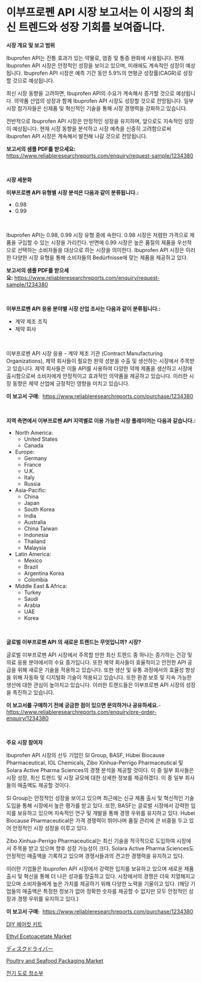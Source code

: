 <p><h1>이부프로펜 API 시장 보고서는 이 시장의 최신 트렌드와 성장 기회를 보여줍니다.</h1></p><p><strong>시장 개요 및 보고 범위</strong></p>
<p><p>Ibuprofen API는 진통 효과가 있는 약물로, 염증 및 통증 완화에 사용됩니다. 현재 Ibuprofen API 시장은 안정적인 성장을 보이고 있으며, 미래에도 계속적인 성장이 예상됩니다. Ibuprofen API 시장은 예측 기간 동안 5.9%의 연평균 성장률(CAGR)로 성장할 것으로 예상됩니다. </p><p>최신 시장 동향을 고려하면, Ibuprofen API의 수요가 계속해서 증가할 것으로 예상됩니다. 의약품 산업의 성장과 함께 Ibuprofen API 시장도 성장할 것으로 전망됩니다. 일부 시장 참가자들은 신제품 및 혁신적인 기술을 통해 시장 경쟁력을 강화하고 있습니다.</p><p>전반적으로 Ibuprofen API 시장은 안정적인 성장을 유지하며, 앞으로도 지속적인 성장이 예상됩니다. 현재 시장 동향을 분석하고 시장 예측을 신중히 고려함으로써 Ibuprofen API 시장은 계속해서 발전해 나갈 것으로 전망됩니다.</p></p>
<p><strong>보고서의 샘플 PDF를 받으세요:</strong> <a href="https://www.reliableresearchreports.com/enquiry/request-sample/1234380">https://www.reliableresearchreports.com/enquiry/request-sample/1234380</a></p>
<p>&nbsp;</p>
<p><strong>시장 세분화</strong></p>
<p><strong>이부프로펜 API 유형별 시장 분석은 다음과 같이 분류됩니다.:</strong></p>
<p><ul><li>0.98</li><li>0.99</li></ul></p>
<p>&nbsp;</p>
<p><p>Ibuprofen API는 0.98, 0.99 시장 유형 중에 속한다. 0.98 시장은 저렴한 가격으로 제품을 구입할 수 있는 시장을 가리킨다. 반면에 0.99 시장은 높은 품질의 제품을 우선적으로 선택하는 소비자들을 대상으로 하는 시장을 의미한다. Ibuprofen API 시장은 이러한 다양한 시장 유형을 통해 소비자들의 Bedürfnisse에 맞는 제품을 제공하고 있다.</p></p>
<p><strong>보고서의 샘플 PDF를 받으세요:</strong>&nbsp;<a href="https://www.reliableresearchreports.com/enquiry/request-sample/1234380">https://www.reliableresearchreports.com/enquiry/request-sample/1234380</a></p>
<p>&nbsp;</p>
<p><strong> 이부프로펜 API 응용 분야별 시장 산업 조사는 다음과 같이 분류됩니다.:</strong></p>
<p><ul><li>계약 제조 조직</li><li>제약 회사</li></ul></p>
<p>&nbsp;</p>
<p><p>이부프로펜 API 시장 응용 - 계약 제조 기관 (Contract Manufacturing Organizations), 제약 회사들이 필요한 원약 성분을 수출 및 생산하는 시장에서 주목받고 있습니다. 제약 회사들은 이들 API를 사용하여 다양한 약제 제품을 생산하고 시장에 출시함으로써 소비자에게 안정적이고 효과적인 의약품을 제공하고 있습니다. 이러한 시장 동향은 제약 산업에 긍정적인 영향을 미치고 있습니다.</p></p>
<p><strong>이 보고서 구매:</strong>&nbsp; <a href="https://www.reliableresearchreports.com/purchase/1234380">https://www.reliableresearchreports.com/purchase/1234380</a></p>
<p>&nbsp;</p>
<p><strong>지역 측면에서 이부프로펜 API 지역별로 이용 가능한 시장 플레이어는 다음과 같습니다.:</strong></p>
<p><ul>
    <li>
        North America:
        <ul>
            <li>United States</li>
            <li>Canada</li>
        </ul>
    </li>
    <li>
        Europe:
        <ul>
            <li>Germany</li>
            <li>France</li>
            <li>U.K.</li>
            <li>Italy</li>
            <li>Russia</li>
        </ul>
    </li>
    <li>
        Asia-Pacific:
        <ul>
            <li>China</li>
            <li>Japan</li>
            <li>South Korea</li>
            <li>India</li>
            <li>Australia</li>
            <li>China Taiwan</li>
            <li>Indonesia</li>
            <li>Thailand</li>
            <li>Malaysia</li>
        </ul>
    </li>
    <li>
        Latin America:
        <ul>
            <li>Mexico</li>
            <li>Brazil</li>
            <li>Argentina Korea</li>
            <li>Colombia</li>
        </ul>
    </li>
    <li>
        Middle East & Africa:
        <ul>
            <li>Turkey</li>
            <li>Saudi</li>
            <li>Arabia</li>
            <li>UAE</li>
            <li>Korea</li>
        </ul>
    </li>
    </ul></p>
<p>&nbsp;</p>
<p><strong>글로벌 이부프로펜 API 의 새로운 트렌드는 무엇입니까? 시장?</strong></p>
<p><p>글로벌 이부프로펜 API 시장에서 주목할 만한 최신 트렌드 중 하나는 증가하는 건강 및 의료 응용 분야에서의 수요 증가입니다. 또한 제약 회사들이 효율적이고 안전한 API 공급을 위해 새로운 기술을 적용하고 있습니다. 또한 생산 및 유통 과정에서의 효율성 향상을 위해 자동화 및 디지털화 기술이 적용되고 있습니다. 또한 환경 보호 및 지속 가능한 생산에 대한 관심이 높아지고 있습니다. 이러한 트렌드들은 이부프로펜 API 시장의 성장을 촉진하고 있습니다.</p></p>
<p><strong>이 보고서를 구매하기 전에 궁금한 점이 있으면 문의하거나 공유하세요.</strong>- <a href="https://www.reliableresearchreports.com/enquiry/pre-order-enquiry/1234380">https://www.reliableresearchreports.com/enquiry/pre-order-enquiry/1234380</a></p>
<p>&nbsp;</p>
<p><strong>주요 시장 참여자</strong></p>
<p><p>Ibuprofen API 시장의 선두 기업인 SI Group, BASF, Hubei Biocause Pharmaceutical, IOL Chemicals, Zibo Xinhua-Perrigo Pharmaceutical 및 Solara Active Pharma Sciences의 경쟁 분석을 제공할 것이다. 이 중 일부 회사들은 시장 성장, 최신 트렌드 및 시장 규모에 대한 상세한 정보를 제공하겠다. 이 중 일부 회사들의 매출액도 제공할 것이다.</p><p>SI Group는 안정적인 성장을 보이고 있으며 최근에는 신규 제품 출시 및 혁신적인 기술 도입을 통해 시장에서 높은 평가를 받고 있다. 또한, BASF는 글로벌 시장에서 강력한 입지를 보유하고 있으며 지속적인 연구 및 개발을 통해 경쟁 우위를 유지하고 있다. Hubei Biocause Pharmaceutical은 가격 경쟁력이 뛰어나며 품질 관리에 큰 비중을 두고 있어 안정적인 시장 성장을 이루고 있다.</p><p>Zibo Xinhua-Perrigo Pharmaceutical는 최신 기술을 적극적으로 도입하여 시장에서 주목을 받고 있으며 향후 성장 가능성이 크다. Solara Active Pharma Sciences도 안정적인 매출액을 기록하고 있으며 경쟁사들과의 견고한 경쟁력을 유지하고 있다.</p><p>이러한 기업들은 Ibuprofen API 시장에서 강력한 입지를 보유하고 있으며 새로운 제품 출시 및 혁신을 통해 더 나은 성과를 창출하고 있다. 시장에서의 경쟁은 더욱 치열해지고 있으며 소비자들에게 높은 가치를 제공하기 위해 다양한 노력을 기울이고 있다. (해당 기업들의 매출액은 특정한 정보가 없어 정확한 숫자를 제공할 수 없지만 모두 안정적인 성장과 경쟁 우위를 유지하고 있다.)</p></p>
<p><strong>이 보고서 구매:</strong>&nbsp;&nbsp;<a href="https://www.reliableresearchreports.com/purchase/1234380">https://www.reliableresearchreports.com/purchase/1234380</a></p>
<p><p><a href="https://github.com/lkwggful07722/Market-Research-Report-List-1/blob/main/42896492001.md">DIY 헤어컷 키트</a></p><p><a href="https://github.com/irfadac/Market-Research-Report-List-2/blob/main/ethyl-ecetoacetate-market.md">Ethyl Ecetoacetate Market</a></p><p><a href="https://github.com/ycmtqqhvk3273/Market-Research-Report-List-1/blob/main/39195072429.md">ディスクドライバー</a></p><p><a href="https://view.publitas.com/reportprime-1/poultry-and-seafood-packaging-market-growth-market-trends-covid-19-impact-and-forecasts-for-period-from-2024-2031/">Poultry and Seafood Packaging Market</a></p><p><a href="https://medium.com/@greggibson7876/%EC%A0%84%EA%B8%B0-%EB%8F%84%EB%A1%9C-%EC%B2%AD%EC%86%8C%EA%B8%B0-%EC%8B%9C%EC%9E%A5-%ED%8F%89%EA%B0%80-%EC%A7%80%ED%91%9C-%ED%95%B4%EB%8F%85-%EC%8B%9C%EC%9E%A5-%EC%A0%90%EC%9C%A0%EC%9C%A8-%ED%8A%B8%EB%A0%8C%EB%93%9C-%EB%B0%8F-%EC%84%B1%EC%9E%A5-%ED%8C%A8%ED%84%B4-23a9ef88bfbd">전기 도로 청소부</a></p></p>
